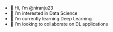 - 👋 Hi, I’m @niranju23
- 👀 I’m interested in Data Science
- 🌱 I’m currently learning Deep Learning
- 💞️ I’m looking to collaborate on DL applications

<!---
niranju23/niranju23 is a ✨ special ✨ repository because its `README.md` (this file) appears on your GitHub profile.
You can click the Preview link to take a look at your changes.
--->

